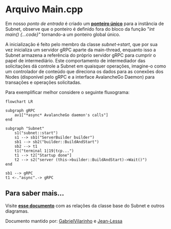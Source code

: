 # Arquivo Main.cpp

Em nosso *ponto de entrada* é criado um [**ponteiro único**](https://en.cppreference.com/w/cpp/memory/unique_ptr) para a instância de Subnet, observe que o ponteiro é definido fora do bloco da função "*int main() {...code}*" tornando-a um ponteiro global único.

A inicialização é feito pelo membro da classe *subnet->start*, que por sua vez inicializa um servidor gRPC aparte da main-thread, enquanto isso a Subnet armazena a referência do próprio servidor gRPC para cumprir o papel de intermediário. Este comportamento de intermediador das solicitações dá controle a Subnet em quaisquer operações, imagine-o como um controlador de conteúdo que direciona os dados para as conexões dos Nodes (disponível pelo gRPC e a interface AvalancheGo Daemon) para transações e operações solicitadas.

Para exemplificar melhor considere o seguinte fluxograma:

```mermaid
flowchart LR

subgraph gRPC
    av1["*async* AvalancheGo daemon's calls"]
end

subgraph "Subnet"
    s1("subnet::start")
    s1 --> sb1("ServerBuilder builder")
    sb1 --> sb2("builder::BuildAndStart") 
    sb2 --> t1
    t1("terminal 1|19|tcp...")
    t1 --> t2["Startup done"]
    t2 --> s2("server (this->builder::BuildAndStart)->Wait()")
end

sb1 --> gRPC
t1 <-."async".-> gRPC
```

## Para saber mais...

Visite [**esse documento**](../core/subnet.md) com as relações da classe base do Subnet e outros diagramas.

Documento mantido por: [GabrielVilarinho](https://github.com/GabrielVilarinho) e [Jean-Lessa](https://github.com/Jean-Lessa)
